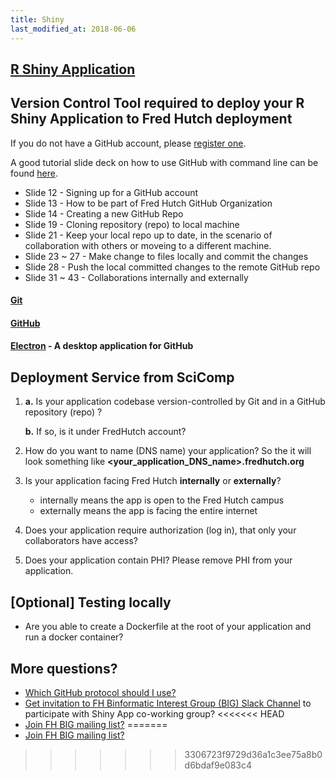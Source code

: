 ```yaml
---
title: Shiny
last_modified_at: 2018-06-06
---
```


## [R Shiny Application](https://shiny.rstudio.com)

## Version Control Tool required to deploy your R Shiny Application to Fred Hutch deployment

If you do not have a GitHub account, please [register one](https://github.com/join?source=header-home). 

A good tutorial slide deck on how to use GitHub with command line can be found [here](https://s3-us-west-2.amazonaws.com/fredhutch-docs/Introducing-Git-and-GitHub.pdf).
- Slide 12 - Signing up for a GitHub account
- Slide 13 - How to be part of Fred Hutch GitHub Organization
- Slide 14 - Creating a new GitHub Repo
- Slide 19 - Cloning repository (repo) to local machine
- Slide 21 - Keep your local repo up to date, in the scenario of collaboration with others or moveing to a different machine. 
- Slide 23 ~ 27 - Make change to files locally and commit the changes
- Slide 28 - Push the local committed changes to the remote GitHub repo
- Slide 31 ~ 43 - Collaborations internally and externally

#### [Git](https://git-scm.com/book/en/v2/Getting-Started-Git-Basics)

#### [GitHub](www.github.com)

#### [Electron](https://electronjs.org/apps/github-desktop) - A desktop application for GitHub

## Deployment Service from SciComp

1. **a.** Is your application codebase version-controlled by Git and in a GitHub repository (repo) ? 

   **b.** If so, is it under FredHutch account? 

2. How do you want to name (DNS name) your application? So the it will look something like **<your_application_DNS_name>.fredhutch.org**

3. Is your application facing Fred Hutch **internally** or **externally**? 
    - internally means the app is open to the Fred Hutch campus
    - externally means the app is facing the entire internet 

4. Does your application require authorization (log in), that only your collaborators have access? 

5. Does your application contain PHI? Please remove PHI from your application. 

## [Optional] Testing locally

- Are you able to create a Dockerfile at the root of your application and run a docker container? 

## More questions? 

- [Which GitHub protocol should I use?](https://gist.github.com/grawity/4392747)
- [Get invitation to FH Binformatic Interest Group (BIG) Slack Channel](https://join.slack.com/t/fhbig/shared_invite/enQtMzUyMDIxNzk3MDU3LWNjMDg3ZDVhNGZiNTBlODRmNWM5ZjczMzI1MGNmZTg4NGQ5ODgzMGNmMjcyNzMxMDc0YWFlN2VkNjI4NGZjNjg) to participate with Shiny App co-working group? 
<<<<<<< HEAD
- [Join FH BIG mailing list?](https://lists.fhcrc.org/mailman/listinfo/fhbig)
=======
- [Join FH BIG mailing list?](https://lists.fhcrc.org/mailman/listinfo/fhbig)
>>>>>>> 3306723f9729d36a1c3ee75a8b0d6bdaf9e083c4
